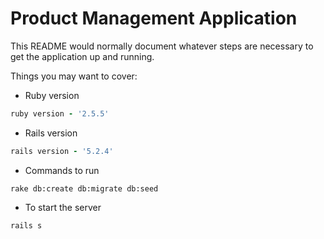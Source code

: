 # Product Management Application

This README would normally document whatever steps are necessary to get the
application up and running.

Things you may want to cover:

- Ruby version

```ruby
ruby version - '2.5.5'
```

- Rails version

```ruby
rails version - '5.2.4'
```

- Commands to run

```
rake db:create db:migrate db:seed
```

- To start the server

```
rails s
```

